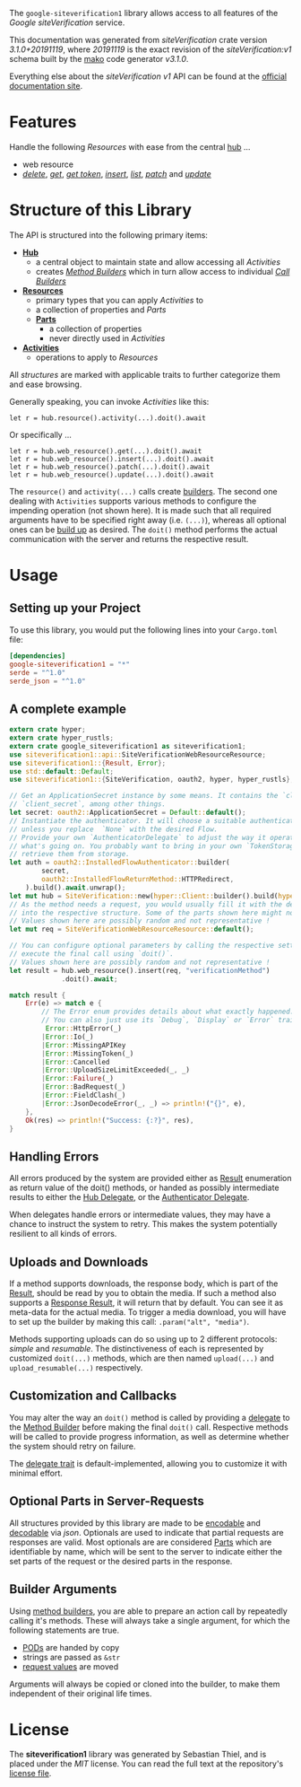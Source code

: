 <!---
DO NOT EDIT !
This file was generated automatically from 'src/mako/api/README.md.mako'
DO NOT EDIT !
-->
The `google-siteverification1` library allows access to all features of the *Google siteVerification* service.

This documentation was generated from *siteVerification* crate version *3.1.0+20191119*, where *20191119* is the exact revision of the *siteVerification:v1* schema built by the [mako](http://www.makotemplates.org/) code generator *v3.1.0*.

Everything else about the *siteVerification* *v1* API can be found at the
[official documentation site](https://developers.google.com/site-verification/).
# Features

Handle the following *Resources* with ease from the central [hub](https://docs.rs/google-siteverification1/3.1.0+20191119/google_siteverification1/SiteVerification) ... 

* web resource
 * [*delete*](https://docs.rs/google-siteverification1/3.1.0+20191119/google_siteverification1/api::WebResourceDeleteCall), [*get*](https://docs.rs/google-siteverification1/3.1.0+20191119/google_siteverification1/api::WebResourceGetCall), [*get token*](https://docs.rs/google-siteverification1/3.1.0+20191119/google_siteverification1/api::WebResourceGetTokenCall), [*insert*](https://docs.rs/google-siteverification1/3.1.0+20191119/google_siteverification1/api::WebResourceInsertCall), [*list*](https://docs.rs/google-siteverification1/3.1.0+20191119/google_siteverification1/api::WebResourceListCall), [*patch*](https://docs.rs/google-siteverification1/3.1.0+20191119/google_siteverification1/api::WebResourcePatchCall) and [*update*](https://docs.rs/google-siteverification1/3.1.0+20191119/google_siteverification1/api::WebResourceUpdateCall)




# Structure of this Library

The API is structured into the following primary items:

* **[Hub](https://docs.rs/google-siteverification1/3.1.0+20191119/google_siteverification1/SiteVerification)**
    * a central object to maintain state and allow accessing all *Activities*
    * creates [*Method Builders*](https://docs.rs/google-siteverification1/3.1.0+20191119/google_siteverification1/client::MethodsBuilder) which in turn
      allow access to individual [*Call Builders*](https://docs.rs/google-siteverification1/3.1.0+20191119/google_siteverification1/client::CallBuilder)
* **[Resources](https://docs.rs/google-siteverification1/3.1.0+20191119/google_siteverification1/client::Resource)**
    * primary types that you can apply *Activities* to
    * a collection of properties and *Parts*
    * **[Parts](https://docs.rs/google-siteverification1/3.1.0+20191119/google_siteverification1/client::Part)**
        * a collection of properties
        * never directly used in *Activities*
* **[Activities](https://docs.rs/google-siteverification1/3.1.0+20191119/google_siteverification1/client::CallBuilder)**
    * operations to apply to *Resources*

All *structures* are marked with applicable traits to further categorize them and ease browsing.

Generally speaking, you can invoke *Activities* like this:

```Rust,ignore
let r = hub.resource().activity(...).doit().await
```

Or specifically ...

```ignore
let r = hub.web_resource().get(...).doit().await
let r = hub.web_resource().insert(...).doit().await
let r = hub.web_resource().patch(...).doit().await
let r = hub.web_resource().update(...).doit().await
```

The `resource()` and `activity(...)` calls create [builders][builder-pattern]. The second one dealing with `Activities` 
supports various methods to configure the impending operation (not shown here). It is made such that all required arguments have to be 
specified right away (i.e. `(...)`), whereas all optional ones can be [build up][builder-pattern] as desired.
The `doit()` method performs the actual communication with the server and returns the respective result.

# Usage

## Setting up your Project

To use this library, you would put the following lines into your `Cargo.toml` file:

```toml
[dependencies]
google-siteverification1 = "*"
serde = "^1.0"
serde_json = "^1.0"
```

## A complete example

```Rust
extern crate hyper;
extern crate hyper_rustls;
extern crate google_siteverification1 as siteverification1;
use siteverification1::api::SiteVerificationWebResourceResource;
use siteverification1::{Result, Error};
use std::default::Default;
use siteverification1::{SiteVerification, oauth2, hyper, hyper_rustls};

// Get an ApplicationSecret instance by some means. It contains the `client_id` and 
// `client_secret`, among other things.
let secret: oauth2::ApplicationSecret = Default::default();
// Instantiate the authenticator. It will choose a suitable authentication flow for you, 
// unless you replace  `None` with the desired Flow.
// Provide your own `AuthenticatorDelegate` to adjust the way it operates and get feedback about 
// what's going on. You probably want to bring in your own `TokenStorage` to persist tokens and
// retrieve them from storage.
let auth = oauth2::InstalledFlowAuthenticator::builder(
        secret,
        oauth2::InstalledFlowReturnMethod::HTTPRedirect,
    ).build().await.unwrap();
let mut hub = SiteVerification::new(hyper::Client::builder().build(hyper_rustls::HttpsConnector::with_native_roots().https_or_http().enable_http1().enable_http2().build()), auth);
// As the method needs a request, you would usually fill it with the desired information
// into the respective structure. Some of the parts shown here might not be applicable !
// Values shown here are possibly random and not representative !
let mut req = SiteVerificationWebResourceResource::default();

// You can configure optional parameters by calling the respective setters at will, and
// execute the final call using `doit()`.
// Values shown here are possibly random and not representative !
let result = hub.web_resource().insert(req, "verificationMethod")
             .doit().await;

match result {
    Err(e) => match e {
        // The Error enum provides details about what exactly happened.
        // You can also just use its `Debug`, `Display` or `Error` traits
         Error::HttpError(_)
        |Error::Io(_)
        |Error::MissingAPIKey
        |Error::MissingToken(_)
        |Error::Cancelled
        |Error::UploadSizeLimitExceeded(_, _)
        |Error::Failure(_)
        |Error::BadRequest(_)
        |Error::FieldClash(_)
        |Error::JsonDecodeError(_, _) => println!("{}", e),
    },
    Ok(res) => println!("Success: {:?}", res),
}

```
## Handling Errors

All errors produced by the system are provided either as [Result](https://docs.rs/google-siteverification1/3.1.0+20191119/google_siteverification1/client::Result) enumeration as return value of
the doit() methods, or handed as possibly intermediate results to either the 
[Hub Delegate](https://docs.rs/google-siteverification1/3.1.0+20191119/google_siteverification1/client::Delegate), or the [Authenticator Delegate](https://docs.rs/yup-oauth2/*/yup_oauth2/trait.AuthenticatorDelegate.html).

When delegates handle errors or intermediate values, they may have a chance to instruct the system to retry. This 
makes the system potentially resilient to all kinds of errors.

## Uploads and Downloads
If a method supports downloads, the response body, which is part of the [Result](https://docs.rs/google-siteverification1/3.1.0+20191119/google_siteverification1/client::Result), should be
read by you to obtain the media.
If such a method also supports a [Response Result](https://docs.rs/google-siteverification1/3.1.0+20191119/google_siteverification1/client::ResponseResult), it will return that by default.
You can see it as meta-data for the actual media. To trigger a media download, you will have to set up the builder by making
this call: `.param("alt", "media")`.

Methods supporting uploads can do so using up to 2 different protocols: 
*simple* and *resumable*. The distinctiveness of each is represented by customized 
`doit(...)` methods, which are then named `upload(...)` and `upload_resumable(...)` respectively.

## Customization and Callbacks

You may alter the way an `doit()` method is called by providing a [delegate](https://docs.rs/google-siteverification1/3.1.0+20191119/google_siteverification1/client::Delegate) to the 
[Method Builder](https://docs.rs/google-siteverification1/3.1.0+20191119/google_siteverification1/client::CallBuilder) before making the final `doit()` call. 
Respective methods will be called to provide progress information, as well as determine whether the system should 
retry on failure.

The [delegate trait](https://docs.rs/google-siteverification1/3.1.0+20191119/google_siteverification1/client::Delegate) is default-implemented, allowing you to customize it with minimal effort.

## Optional Parts in Server-Requests

All structures provided by this library are made to be [encodable](https://docs.rs/google-siteverification1/3.1.0+20191119/google_siteverification1/client::RequestValue) and 
[decodable](https://docs.rs/google-siteverification1/3.1.0+20191119/google_siteverification1/client::ResponseResult) via *json*. Optionals are used to indicate that partial requests are responses 
are valid.
Most optionals are are considered [Parts](https://docs.rs/google-siteverification1/3.1.0+20191119/google_siteverification1/client::Part) which are identifiable by name, which will be sent to 
the server to indicate either the set parts of the request or the desired parts in the response.

## Builder Arguments

Using [method builders](https://docs.rs/google-siteverification1/3.1.0+20191119/google_siteverification1/client::CallBuilder), you are able to prepare an action call by repeatedly calling it's methods.
These will always take a single argument, for which the following statements are true.

* [PODs][wiki-pod] are handed by copy
* strings are passed as `&str`
* [request values](https://docs.rs/google-siteverification1/3.1.0+20191119/google_siteverification1/client::RequestValue) are moved

Arguments will always be copied or cloned into the builder, to make them independent of their original life times.

[wiki-pod]: http://en.wikipedia.org/wiki/Plain_old_data_structure
[builder-pattern]: http://en.wikipedia.org/wiki/Builder_pattern
[google-go-api]: https://github.com/google/google-api-go-client

# License
The **siteverification1** library was generated by Sebastian Thiel, and is placed 
under the *MIT* license.
You can read the full text at the repository's [license file][repo-license].

[repo-license]: https://github.com/Byron/google-apis-rsblob/main/LICENSE.md

